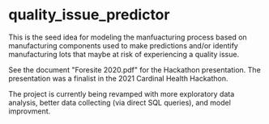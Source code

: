 # quality_issue_predictor

This is the seed idea for modeling the manfuacturing process based on manufacturing components used to make predictions and/or 
identify manufacturing lots that maybe at risk of experiencing a quality issue.

See the document "Foresite 2020.pdf" for the Hackathon presentation.  The  presentation was a finalist in the 2021 Cardinal Health Hackathon.

The project is currently being revamped with more exploratory data analysis, better data collecting (via direct SQL queries), and model improvment. 

